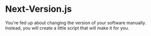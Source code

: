 # Next-Version.js
You're fed up about changing the version of your software manually. Instead, you will create a little script that will make it for you.

